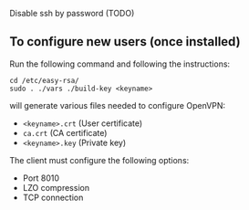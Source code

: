 Disable ssh by password (TODO)

To configure new users (once installed)
---------------------------------------

Run the following command and following the instructions:

    cd /etc/easy-rsa/
    sudo . ./vars ./build-key <keyname>

will generate various files needed to configure OpenVPN:

- `<keyname>.crt` (User certificate)
- `ca.crt` (CA certificate)
- `<keyname>.key` (Private key)

The client must configure the following options:

- Port 8010
- LZO compression
- TCP connection
